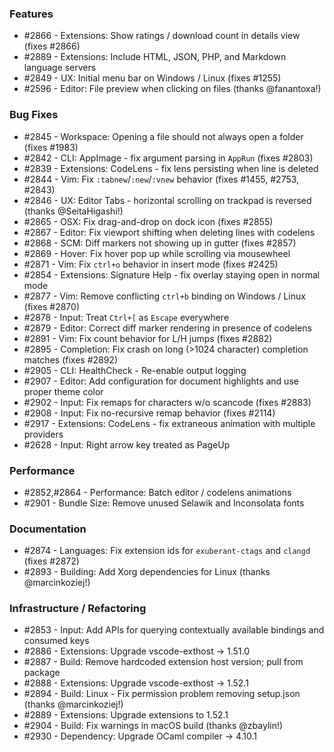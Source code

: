 ### Features

- #2866 - Extensions: Show ratings / download count in details view (fixes #2866)
- #2889 - Extensions: Include HTML, JSON, PHP, and Markdown language servers
- #2849 - UX: Initial menu bar on Windows / Linux (fixes #1255)
- #2596 - Editor: File preview when clicking on files (thanks @fanantoxa!)

### Bug Fixes

- #2845 - Workspace: Opening a file should not always open a folder (fixes #1983)
- #2842 - CLI: AppImage - fix argument parsing in `AppRun` (fixes #2803)
- #2839 - Extensions: CodeLens - fix lens persisting when line is deleted
- #2844 - Vim: Fix `:tabnew`/`:new`/`:vnew` behavior (fixes #1455, #2753, #2843)
- #2846 - UX: Editor Tabs - horizontal scrolling on trackpad is reversed (thanks @SeitaHigashi!)
- #2865 - OSX: Fix drag-and-drop on dock icon (fixes #2855)
- #2867 - Editor: Fix viewport shifting when deleting lines with codelens
- #2868 - SCM: Diff markers not showing up in gutter (fixes #2857)
- #2869 - Hover: Fix hover pop up while scrolling via mousewheel
- #2871 - Vim: Fix `ctrl+o` behavior in insert mode (fixes #2425)
- #2854 - Extensions: Signature Help - fix overlay staying open in normal mode
- #2877 - Vim: Remove conflicting `ctrl+b` binding on Windows / Linux (fixes #2870)
- #2878 - Input: Treat `Ctrl+[` as `Escape` everywhere
- #2879 - Editor: Correct diff marker rendering in presence of codelens
- #2891 - Vim: Fix count behavior for L/H jumps (fixes #2882)
- #2895 - Completion: Fix crash on long (>1024 character) completion matches (fixes #2892)
- #2905 - CLI: HealthCheck - Re-enable output logging
- #2907 - Editor: Add configuration for document highlights and use proper theme color
- #2902 - Input: Fix remaps for characters w/o scancode (fixes #2883)
- #2908 - Input: Fix no-recursive remap behavior (fixes #2114)
- #2917 - Extensions: CodeLens - fix extraneous animation with multiple providers
- #2628 - Input: Right arrow key treated as PageUp

### Performance

- #2852,#2864 - Performance: Batch editor / codelens animations
- #2901 - Bundle Size: Remove unused Selawik and Inconsolata fonts

### Documentation

- #2874 - Languages: Fix extension ids for `exuberant-ctags` and `clangd` (fixes #2872)
- #2893 - Building: Add Xorg dependencies for Linux (thanks @marcinkoziej!)

### Infrastructure / Refactoring

- #2853 - Input: Add APIs for querying contextually available bindings and consumed keys
- #2886 - Extensions: Upgrade vscode-exthost -> 1.51.0
- #2887 - Build: Remove hardcoded extension host version; pull from package
- #2888 - Extensions: Upgrade vscode-exthost -> 1.52.1
- #2894 - Build: Linux - Fix permission problem removing setup.json (thanks @marcinkoziej!)
- #2889 - Extensions: Upgrade extensions to 1.52.1
- #2904 - Build: Fix warnings in macOS build (thanks @zbaylin!)
- #2930 - Dependency: Upgrade OCaml compiler -> 4.10.1
